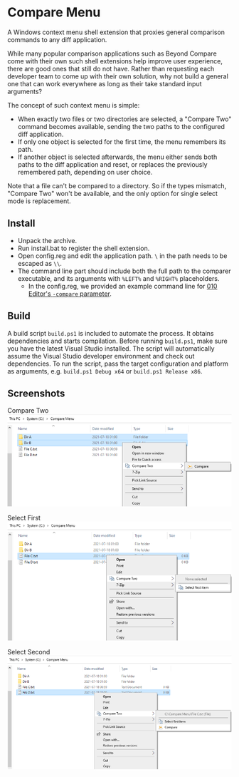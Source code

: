 # Compare Menu

A Windows context menu shell extension that proxies general comparison commands to any diff application.

While many popular comparison applications such as Beyond Compare come with their own such shell extensions help improve user experience, there are good ones that still do not have. Rather than requesting each developer team to come up with their own solution, why not build a general one that can work everywhere as long as their take standard input arguments?

The concept of such context menu is simple:

* When exactly two files or two directories are selected, a "Compare Two" command becomes available, sending the two paths to the configured diff application.
* If only one object is selected for the first time, the menu remembers its path.
* If another object is selected afterwards, the menu either sends both paths to the diff application and reset, or replaces the previously remembered path, depending on user choice.

Note that a file can't be compared to a directory. So if the types mismatch, "Compare Two" won't be available, and the only option for single select mode is replacement.

## Install

* Unpack the archive.
* Run install.bat to register the shell extension.
* Open config.reg and edit the application path. `\` in the path needs to be escaped as `\\`.
* The command line part should include both the full path to the comparer executable, and its arguments with `%LEFT%` and `%RIGHT%` placeholders.
    * In the config.reg, we provided an example command line for [010 Editor's `-compare` parameter](https://www.sweetscape.com/010editor/manual/CommandLine.htm#-compare).

## Build

A build script `build.ps1` is included to automate the process. It obtains dependencies and starts compilation. Before running `build.ps1`, make sure you have the latest Visual Studio installed. The script will automatically assume the Visual Studio developer environment and check out dependencies. To run the script, pass the target configuration and platform as arguments, e.g. `build.ps1 Debug x64` or `build.ps1 Release x86`.

## Screenshots

Compare Two
![Compare Two](screenshots/compare_two.webp)

Select First
![Select First](screenshots/select_first.webp)

Select Second
![Select Second](screenshots/select_second.webp)
